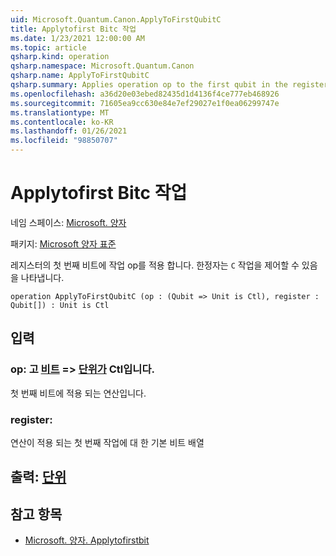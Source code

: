 ```yaml
---
uid: Microsoft.Quantum.Canon.ApplyToFirstQubitC
title: Applytofirst Bitc 작업
ms.date: 1/23/2021 12:00:00 AM
ms.topic: article
qsharp.kind: operation
qsharp.namespace: Microsoft.Quantum.Canon
qsharp.name: ApplyToFirstQubitC
qsharp.summary: Applies operation op to the first qubit in the register. The modifier `C` indicates that the operation is controllable.
ms.openlocfilehash: a36d20e03ebed82435d1d4136f4ce777eb468926
ms.sourcegitcommit: 71605ea9cc630e84e7ef29027e1f0ea06299747e
ms.translationtype: MT
ms.contentlocale: ko-KR
ms.lasthandoff: 01/26/2021
ms.locfileid: "98850707"
---
```

# <a name="applytofirstqubitc-operation"></a>Applytofirst Bitc 작업

네임 스페이스: [Microsoft. 양자](xref:Microsoft.Quantum.Canon)

패키지: [Microsoft 양자 표준](https://nuget.org/packages/Microsoft.Quantum.Standard)


레지스터의 첫 번째 비트에 작업 op를 적용 합니다.
한정자는 `C` 작업을 제어할 수 있음을 나타냅니다.

```qsharp
operation ApplyToFirstQubitC (op : (Qubit => Unit is Ctl), register : Qubit[]) : Unit is Ctl
```


## <a name="input"></a>입력

### <a name="op--qubit--unit--is-ctl"></a>op: 고 [비트](xref:microsoft.quantum.lang-ref.qubit) => [단위가](xref:microsoft.quantum.lang-ref.unit)  Ctl입니다.

첫 번째 비트에 적용 되는 연산입니다.


### <a name="register--qubit"></a>register: [](xref:microsoft.quantum.lang-ref.qubit)

연산이 적용 되는 첫 번째 작업에 대 한 기본 비트 배열



## <a name="output--unit"></a>출력: [단위](xref:microsoft.quantum.lang-ref.unit)



## <a name="see-also"></a>참고 항목

- [Microsoft. 양자. Applytofirstbit](xref:Microsoft.Quantum.Canon.ApplyToFirstQubit)